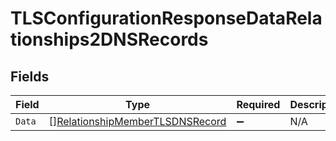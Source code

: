 # TLSConfigurationResponseDataRelationships2DNSRecords


## Fields

| Field                                                                                     | Type                                                                                      | Required                                                                                  | Description                                                                               |
| ----------------------------------------------------------------------------------------- | ----------------------------------------------------------------------------------------- | ----------------------------------------------------------------------------------------- | ----------------------------------------------------------------------------------------- |
| `Data`                                                                                    | [][RelationshipMemberTLSDNSRecord](../../models/shared/relationshipmembertlsdnsrecord.md) | :heavy_minus_sign:                                                                        | N/A                                                                                       |